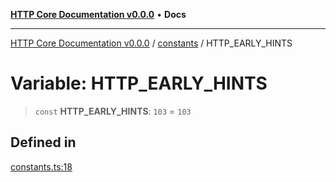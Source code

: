 [**HTTP Core Documentation v0.0.0**](../../README.md) • **Docs**

***

[HTTP Core Documentation v0.0.0](../../modules.md) / [constants](../README.md) / HTTP\_EARLY\_HINTS

# Variable: HTTP\_EARLY\_HINTS

> `const` **HTTP\_EARLY\_HINTS**: `103` = `103`

## Defined in

[constants.ts:18](https://github.com/stonemjs/http-core/blob/3497087dac965583296f5092cd519a9aa0728373/src/constants.ts#L18)
